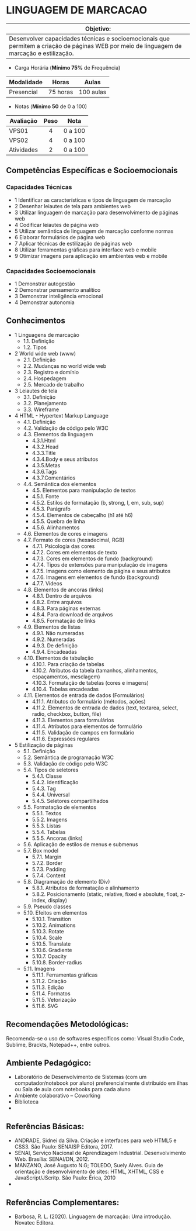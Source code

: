 # LINGUAGEM DE MARCACAO

|Objetivo:|
|-|
| Desenvolver capacidades técnicas e socioemocionais que permitem a criação de páginas WEB por meio de linguagem de marcação e estilização.|

- Carga Horária (**Mínimo 75%** de Frequência)

|Modalidade|Horas|Aulas|
|-|-|-|
|Presencial|75 horas|100 aulas|

- Notas (**Mínimo 50** de 0 a 100)

|Avaliação|Peso|Nota|
|-|:-:|:-:|
|VPS01|4|0 a 100|
|VPS02|4|0 a 100|
|Atividades|2|0 a 100|

## Competências Específicas e Socioemocionais

### Capacidades Técnicas
- 1 Identificar as características e tipos de linguagem de marcação
- 2 Desenhar leiautes de tela para ambientes web
- 3 Utilizar linguagem de marcação para desenvolvimento de páginas web
- 4 Codificar leiautes de página web
- 5 Utilizar semântica de linguagem de marcação conforme normas
- 6 Elaborar formulários de página web
- 7 Aplicar técnicas de estilização de páginas web
- 8 Utilizar ferramentas gráficas para interface web e mobile
- 9 Otimizar imagens para aplicação em ambientes web e mobile

### Capacidades Socioemocionais
- 1 Demonstrar autogestão
- 2 Demonstrar pensamento analítico
- 3 Demonstrar inteligência emocional
- 4 Demonstrar autonomia

## Conhecimentos
- 1 Linguagens de marcação
  - 1.1. Definição
  - 1.2. Tipos
- 2 World wide web (www)
  - 2.1. Definição
  - 2.2. Mudanças no world wide web
  - 2.3. Registro e domínio
  - 2.4. Hospedagem
  - 2.5. Mercado de trabalho
- 3 Leiautes de tela
  - 3.1. Definição
  - 3.2. Planejamento
  - 3.3. Wireframe
- 4 HTML - Hypertext Markup Language
  - 4.1. Definição
  - 4.2. Validação de código pelo W3C
  - 4.3. Elementos da linguagem
    - 4.3.1.Html
    - 4.3.2.Head
    - 4.3.3.Title
    - 4.3.4.Body e seus atributos
    - 4.3.5.Metas
    - 4.3.6.Tags
    - 4.3.7.Comentários
  - 4.4. Semântica dos elementos
    - 4.5. Elementos para manipulação de textos
    - 4.5.1. Fonte
    - 4.5.2. Estilos de formatação (b, strong, I, em, sub, sup)
    - 4.5.3. Parágrafo
    - 4.5.4. Elementos de cabeçalho (h1 até h6)
    - 4.5.5. Quebra de linha
    - 4.5.6. Alinhamentos
  - 4.6. Elementos de cores e imagens
  - 4.7. Formato de cores (hexadecimal, RGB)
    - 4.7.1. Psicologia das cores
    - 4.7.2. Cores em elementos de texto
    - 4.7.3. Cores em elementos de fundo (background)
    - 4.7.4. Tipos de extensões para manipulação de imagens
    - 4.7.5. Imagens como elemento da página e seus atributos
    - 4.7.6. Imagens em elementos de fundo (background)
    - 4.7.7. Vídeos
  - 4.8. Elementos de ancoras (links)
    - 4.8.1. Dentro de arquivos
    - 4.8.2. Entre arquivos
    - 4.8.3. Para páginas externas
    - 4.8.4. Para download de arquivos
    - 4.8.5. Formatação de links
  - 4.9. Elementos de listas
    - 4.9.1. Não numeradas
    - 4.9.2. Numeradas
    - 4.9.3. De definição
    - 4.9.4. Encadeadas
  - 4.10. Elementos de tabulação
    - 4.10.1. Para criação de tabelas
    - 4.10.2. Atributos da tabela (tamanhos, alinhamentos, espaçamentos, mesclagem)
    - 4.10.3. Formatação de tabelas (cores e imagens)
    - 4.10.4. Tabelas encadeadas
  - 4.11. Elementos de entrada de dados (Formulários)
    - 4.11.1. Atributos do formulário (métodos, ações)
    - 4.11.2. Elementos de entrada de dados (text, textarea, select, radio, checkbox, button, file)
    - 4.11.3. Elementos para formulários
    - 4.11.4. Atributos para elementos de formulário
    - 4.11.5. Validação de campos em formulário
    - 4.11.6. Expressões regulares
- 5 Estilização de páginas
  - 5.1. Definição
  - 5.2. Semântica de programação W3C
  - 5.3. Validação de código pelo W3C
  - 5.4. Tipos de seletores
    - 5.4.1. Classe
    - 5.4.2. Identificação
    - 5.4.3. Tag
    - 5.4.4. Universal
    - 5.4.5. Seletores compartilhados
  - 5.5. Formatação de elementos
    - 5.5.1. Textos
    - 5.5.2. Imagens
    - 5.5.3. Listas
    - 5.5.4. Tabelas
    - 5.5.5. Ancoras (links)
  - 5.6. Aplicação de estilos de menus e submenus
  - 5.7. Box model
    - 5.7.1. Margin
    - 5.7.2. Border
    - 5.7.3. Padding
    - 5.7.4. Content
  - 5.8. Diagramação de elemento (Div)
    - 5.8.1. Atributos de formatação e alinhamento
    - 5.8.2. Posicionamento (static, relative, fixed e absolute, float, z-index, display)
  - 5.9. Pseudo classes
  - 5.10. Efeitos em elementos
    - 5.10.1. Transition
    - 5.10.2. Animations
    - 5.10.3. Rotate
    - 5.10.4. Scale
    - 5.10.5. Translate
    - 5.10.6. Gradiente
    - 5.10.7. Opacity
    - 5.10.8. Border-radius
  - 5.11. Imagens
    - 5.11.1. Ferramentas gráficas
    - 5.11.2. Criação
    - 5.11.3. Edição
    - 5.11.4. Formatos
    - 5.11.5. Vetorização
    - 5.11.6. SVG

## Recomendações Metodológicas:
Recomenda-se o uso de softwares específicos como: Visual Studio Code, Sublime, Brackts, Notepad++, entre outros.

## Ambiente Pedagógico:
- Laboratório de Desenvolvimento de Sistemas (com um computador/notebook por aluno) preferencialmente distribuído em ilhas ou Sala de aula com notebooks para cada aluno
- Ambiente colaborativo – Coworking
- Biblioteca
- 
## Referências Básicas:
- ANDRADE, Sidnei da Silva. Criação e interfaces para web HTML5 e CSS3. São Paulo: SENAISP Editora, 2017.
- SENAI, Serviço Nacional de Aprendizagem Industrial. Desenvolvimento Web. Brasília: SENAI/DN, 2012.
- MANZANO, José Augusto N.G; TOLEDO, Suely Alves. Guia de orientação e desenvolvimento de sites: HTML, XHTML, CSS e JavaScript/JScritp. São Paulo: Érica, 2010
- 
## Referências Complementares:
- Barbosa, R. L. (2020). Linguagem de marcação: Uma introdução. Novatec Editora.